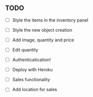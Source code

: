 ## TODO

- [ ] Style the items in the inventory panel
- [ ] Style the new object creation
- [ ] Add image, quantity and price
- [ ] Edit quantity
- [ ] Authenticatication!
- [ ] Deploy with Heroku
- [ ] Sales functionality
- [ ] Add location for sales

